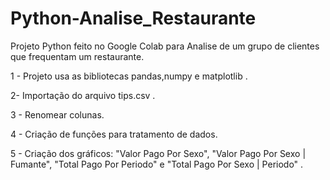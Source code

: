 # Python-Analise_Restaurante
Projeto Python feito no Google Colab para Analise de um grupo de clientes que frequentam um restaurante.

1 - Projeto usa as bibliotecas pandas,numpy e matplotlib .

2- Importação do arquivo tips.csv .

3 - Renomear colunas.

4 - Criação de funções para tratamento de dados.

5 - Criação dos gráficos: "Valor Pago Por Sexo", "Valor Pago Por Sexo | Fumante", "Total Pago Por Periodo" e "Total Pago Por Sexo | Periodo" .


